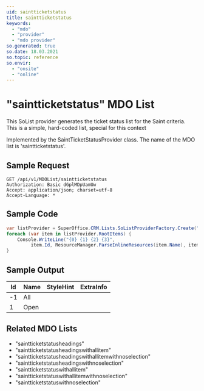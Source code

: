 ```yaml
---
uid: saintticketstatus
title: saintticketstatus
keywords:
  - "mdo"
  - "provider"
  - "mdo provider"
so.generated: true
so.date: 18.03.2021
so.topic: reference
so.envir:
  - "onsite"
  - "online"
---
```


# "saintticketstatus" MDO List
This SoList provider generates the ticket status list for the Saint criteria. This is a simple, hard-coded list, special for this context



Implemented by the <see cref="T:SuperOffice.CRM.ArchiveLists.SaintTicketStatusProvider">SaintTicketStatusProvider</see> class.
The name of the MDO list is 'saintticketstatus'.




## Sample Request

```http!
GET /api/v1/MDOList/saintticketstatus
Authorization: Basic dGplMDpUamUw
Accept: application/json; charset=utf-8
Accept-Language: *

```

## Sample Code
```cs
var listProvider = SuperOffice.CRM.Lists.SoListProviderFactory.Create("saintticketstatus", forceFlatList: true);
foreach (var item in listProvider.RootItems) {
    Console.WriteLine("{0} {1} {2} {3}", 
         item.Id, ResourceManager.ParseInlineResources(item.Name), item.StyleHint, item.ExtraInfo);
}
```

## Sample Output

|Id   | Name  |StyleHint|ExtraInfo |
| --- | ----- | ------- | -------- |
|-1|All|||
|1|Open|||


## Related MDO Lists

* "saintticketstatusheadings"
* "saintticketstatusheadingswithallitem"
* "saintticketstatusheadingswithallitemwithnoselection"
* "saintticketstatusheadingswithnoselection"
* "saintticketstatuswithallitem"
* "saintticketstatuswithallitemwithnoselection"
* "saintticketstatuswithnoselection"
